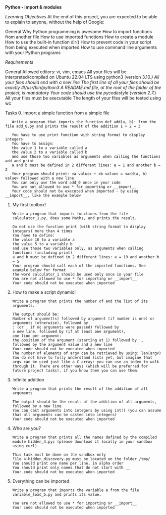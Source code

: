 **Python - import & modules**

*Learning Objectives*
       At the end of this project, you are expected to be able to explain to anyone, without the help of Google:

General
       Why Python programming is awesome
       How to import functions from another file
       How to use imported functions
       How to create a module
       How to use the built-in function dir()
       How to prevent code in your script from being executed when imported
       How to use command line arguments with your Python programs


*Requirements*

General
       Allowed editors: vi, vim, emacs
       All your files will be interpreted/compiled on Ubuntu 22.04 LTS using python3 (version 3.10.*)
       All your files should end with a new line
       The first line of all your files should be exactly #!/usr/bin/python3
       A README.md file, at the root of the folder of the project, is mandatory
       Your code should use the pycodestyle (version 2.7.*)
       All your files must be executable
       The length of your files will be tested using wc

Tasks
0. Import a simple function from a simple file

       Write a program that imports the function def add(a, b): from the file add_0.py and prints the result of the addition 1 + 2 = 3

       You have to use print function with string format to display integers
       You have to assign:
       the value 1 to a variable called a
       the value 2 to a variable called b
       and use those two variables as arguments when calling the functions add and print
       a and b must be defined in 2 different lines: a = 1 and another b = 2
       Your program should print: <a value> + <b value> = <add(a, b) value> followed with a new line
       You can only use the word add_0 once in your code
       You are not allowed to use * for importing or __import__
       Your code should not be executed when imported - by using __import__, like the example below



1. My first toolbox!

       Write a program that imports functions from the file calculator_1.py, does some Maths, and prints the result.

       Do not use the function print (with string format to display integers) more than 4 times
       You have to define:
       the value 10 to a variable a
       the value 5 to a variable b
       and use those two variables only, as arguments when calling functions (including print)
       a and b must be defined in 2 different lines: a = 10 and another b = 5
       Your program should call each of the imported functions. See example below for format
       the word calculator_1 should be used only once in your file
       You are not allowed to use * for importing or __import__
       Your code should not be executed when imported



2. How to make a script dynamic!

       Write a program that prints the number of and the list of its arguments.

       The output should be:
       Number of argument(s) followed by argument (if number is one) or arguments (otherwise), followed by
       : (or . if no arguments were passed) followed by
       a new line, followed by (if at least one argument),
       one line per argument:
       the position of the argument (starting at 1) followed by :, followed by the argument value and a new line
       Your code should not be executed when imported
       The number of elements of argv can be retrieved by using: len(argv)
       You do not have to fully understand lists yet, but imagine that argv can be used just like a C array: you can use an index to walk through it. There are other ways (which will be preferred for future project tasks), if you know them you can use them.




3. Infinite addition

       Write a program that prints the result of the addition of all arguments

       The output should be the result of the addition of all arguments, followed by a new line
       You can cast arguments into integers by using int() (you can assume that all arguments can be casted into integers)
       Your code should not be executed when imported




4. Who are you?

       Write a program that prints all the names defined by the compiled module hidden_4.pyc (please download it locally in your sandbox using curl).

       This task must be done on the sandbox only
       File 4-hidden_discovery.py must be located on the folder /tmp/
       You should print one name per line, in alpha order
       You should print only names that do not start with __
       Your code should not be executed when imported




5. Everything can be imported

       Write a program that imports the variable a from the file variable_load_5.py and prints its value.

       You are not allowed to use * for importing or __import__
       Your code should not be executed when imported

       